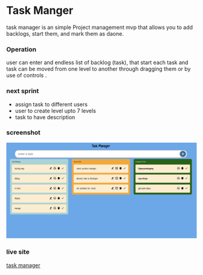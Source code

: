 # Task Manger

task manager is an  simple Project management mvp that allows you to add backlogs, start them, and mark them as daone.

### Operation

user can enter and endless list of backlog (task), that start each task and task can be moved from one level to another through dragging them
or by use of controls .

### next sprint
   - assign task to different users
   - user to create level upto 7 levels
   - task to have description

### screenshot

<img src='./src/Assets/Screenshot 2023-01-15 at 16.58.19.png' alt ='task manager'/>

### live site

<a href='https://taskmanager-blush.vercel.app/' target='_blank'>task manager </a>





